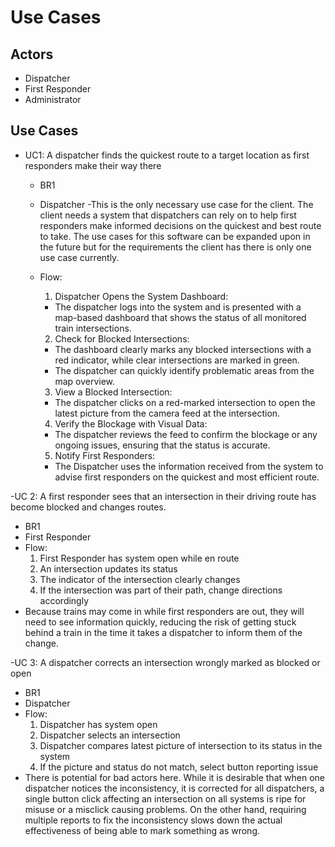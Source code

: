 # Use Cases

## Actors
- Dispatcher
- First Responder
- Administrator

## Use Cases
- UC1: A dispatcher finds the quickest route to a target location as first responders make their way there
  - BR1
  - Dispatcher
  -This is the only necessary use case for the client. The client needs a system that dispatchers
can rely on to help first responders make informed decisions on the quickest and best route to take.
The use cases for this software can be expanded upon in the future but for the requirements the client has
there is only one use case currently.

  - Flow:
    1) Dispatcher Opens the System Dashboard:
    - The dispatcher logs into the system and is presented with a map-based dashboard that shows the status of all monitored train intersections.
    2) Check for Blocked Intersections:
    - The dashboard clearly marks any blocked intersections
with a red indicator, while clear intersections are marked in green.
    - The dispatcher can quickly identify problematic areas from the map overview.
    3) View a Blocked Intersection:
    - The dispatcher clicks on a red-marked intersection to open the latest picture from the camera feed at the intersection.
    4) Verify the Blockage with Visual Data:
    - The dispatcher reviews the feed to confirm the blockage or any ongoing issues, ensuring that the status is accurate.
    5) Notify First Responders:
    - The Dispatcher uses the information received from the system to advise first responders on the quickest and most efficient route.


-UC 2: A first responder sees that an intersection in their driving route has become blocked and changes routes.
  - BR1
  - First Responder
  - Flow:
    1) First Responder has system open while en route
    2) An intersection updates its status
    3) The indicator of the intersection clearly changes
    4) If the intersection was part of their path, change directions accordingly
  - Because trains may come in while first responders are out, they will need to see information quickly, reducing the risk of getting stuck behind a train in the time it takes a dispatcher to inform them of the change.
  

-UC 3: A dispatcher corrects an intersection wrongly marked as blocked or open
  - BR1
  - Dispatcher
  - Flow:
    1) Dispatcher has system open
    2) Dispatcher selects an intersection
    3) Dispatcher compares latest picture of intersection to its status in the system
    4) If the picture and status do not match, select button reporting issue
  - There is potential for bad actors here. While it is desirable that when one dispatcher notices the inconsistency, it is corrected for all dispatchers, a single button click affecting an intersection on all systems is ripe for misuse or a misclick causing problems. On the other hand, requiring multiple reports to fix the inconsistency slows down the actual effectiveness of being able to mark something as wrong.   
  
